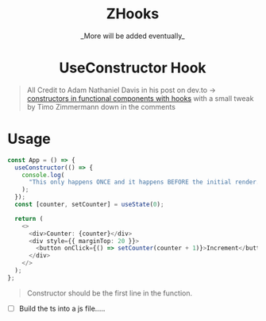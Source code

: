 <center>
<h1>ZHooks</h1>
_More will be added eventually_
</center>

<center>
  <h1>UseConstructor Hook</h1>
</center>

> All Credit to Adam Nathaniel Davis in his post on dev.to -> [constructors in functional components with hooks](https://dev.to/bytebodger/constructors-in-functional-components-with-hooks-280m) with a small tweak by Timo Zimmermann down in the comments

# Usage

```ts
const App = () => {
  useConstructor(() => {
    console.log(
      "This only happens ONCE and it happens BEFORE the initial render."
    );
  });
  const [counter, setCounter] = useState(0);

  return (
    <>
      <div>Counter: {counter}</div>
      <div style={{ marginTop: 20 }}>
        <button onClick={() => setCounter(counter + 1)}>Increment</button>
      </div>
    </>
  );
};
```

> Constructor should be the first line in the function.

- [ ] Build the ts into a js file.....
